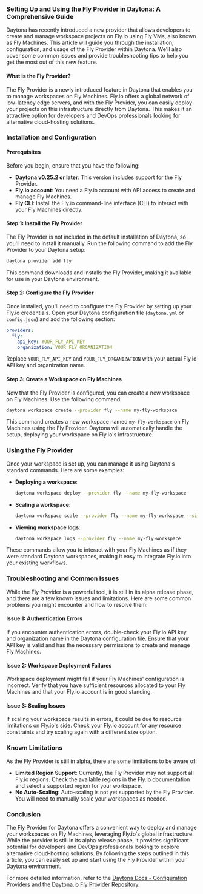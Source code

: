 ### Setting Up and Using the Fly Provider in Daytona: A Comprehensive Guide

Daytona has recently introduced a new provider that allows developers to create and manage workspace projects on Fly.io using Fly VMs, also known as Fly Machines. This article will guide you through the installation, configuration, and usage of the Fly Provider within Daytona. We'll also cover some common issues and provide troubleshooting tips to help you get the most out of this new feature.

#### What is the Fly Provider?

The Fly Provider is a newly introduced feature in Daytona that enables you to manage workspaces on Fly Machines. Fly.io offers a global network of low-latency edge servers, and with the Fly Provider, you can easily deploy your projects on this infrastructure directly from Daytona. This makes it an attractive option for developers and DevOps professionals looking for alternative cloud-hosting solutions.

### Installation and Configuration

#### Prerequisites

Before you begin, ensure that you have the following:

- **Daytona v0.25.2 or later**: This version includes support for the Fly Provider.
- **Fly.io account**: You need a Fly.io account with API access to create and manage Fly Machines.
- **Fly CLI**: Install the Fly.io command-line interface (CLI) to interact with your Fly Machines directly.

#### Step 1: Install the Fly Provider

The Fly Provider is not included in the default installation of Daytona, so you'll need to install it manually. Run the following command to add the Fly Provider to your Daytona setup:

```bash
daytona provider add fly
```

This command downloads and installs the Fly Provider, making it available for use in your Daytona environment.

#### Step 2: Configure the Fly Provider

Once installed, you'll need to configure the Fly Provider by setting up your Fly.io credentials. Open your Daytona configuration file (`daytona.yml` or `config.json`) and add the following section:

```yaml
providers:
  fly:
    api_key: YOUR_FLY_API_KEY
    organization: YOUR_FLY_ORGANIZATION
```

Replace `YOUR_FLY_API_KEY` and `YOUR_FLY_ORGANIZATION` with your actual Fly.io API key and organization name.

#### Step 3: Create a Workspace on Fly Machines

Now that the Fly Provider is configured, you can create a new workspace on Fly Machines. Use the following command:

```bash
daytona workspace create --provider fly --name my-fly-workspace
```

This command creates a new workspace named `my-fly-workspace` on Fly Machines using the Fly Provider. Daytona will automatically handle the setup, deploying your workspace on Fly.io's infrastructure.

### Using the Fly Provider

Once your workspace is set up, you can manage it using Daytona's standard commands. Here are some examples:

- **Deploying a workspace**:

  ```bash
  daytona workspace deploy --provider fly --name my-fly-workspace
  ```

- **Scaling a workspace**:

  ```bash
  daytona workspace scale --provider fly --name my-fly-workspace --size medium
  ```

- **Viewing workspace logs**:

  ```bash
  daytona workspace logs --provider fly --name my-fly-workspace
  ```

These commands allow you to interact with your Fly Machines as if they were standard Daytona workspaces, making it easy to integrate Fly.io into your existing workflows.

### Troubleshooting and Common Issues

While the Fly Provider is a powerful tool, it is still in its alpha release phase, and there are a few known issues and limitations. Here are some common problems you might encounter and how to resolve them:

#### Issue 1: Authentication Errors

If you encounter authentication errors, double-check your Fly.io API key and organization name in the Daytona configuration file. Ensure that your API key is valid and has the necessary permissions to create and manage Fly Machines.

#### Issue 2: Workspace Deployment Failures

Workspace deployment might fail if your Fly Machines' configuration is incorrect. Verify that you have sufficient resources allocated to your Fly Machines and that your Fly.io account is in good standing.

#### Issue 3: Scaling Issues

If scaling your workspace results in errors, it could be due to resource limitations on Fly.io's side. Check your Fly.io account for any resource constraints and try scaling again with a different size option.

### Known Limitations

As the Fly Provider is still in alpha, there are some limitations to be aware of:

- **Limited Region Support**: Currently, the Fly Provider may not support all Fly.io regions. Check the available regions in the Fly.io documentation and select a supported region for your workspace.
- **No Auto-Scaling**: Auto-scaling is not yet supported by the Fly Provider. You will need to manually scale your workspaces as needed.

### Conclusion

The Fly Provider for Daytona offers a convenient way to deploy and manage your workspaces on Fly Machines, leveraging Fly.io's global infrastructure. While the provider is still in its alpha release phase, it provides significant potential for developers and DevOps professionals looking to explore alternative cloud-hosting solutions. By following the steps outlined in this article, you can easily set up and start using the Fly Provider within your Daytona environment.

For more detailed information, refer to the [Daytona Docs - Configuration Providers](https://daytona.io/docs/providers) and the [Daytona.io Fly Provider Repository](https://github.com/daytona-io/fly-provider).